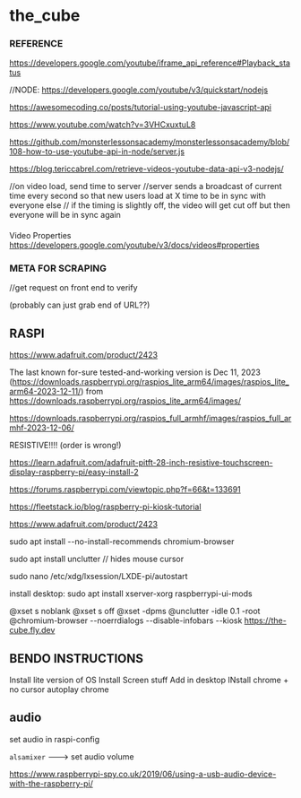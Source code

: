 # the_cube


### REFERENCE
https://developers.google.com/youtube/iframe_api_reference#Playback_status

//NODE:
https://developers.google.com/youtube/v3/quickstart/nodejs

https://awesomecoding.co/posts/tutorial-using-youtube-javascript-api

https://www.youtube.com/watch?v=3VHCxuxtuL8

https://github.com/monsterlessonsacademy/monsterlessonsacademy/blob/108-how-to-use-youtube-api-in-node/server.js

https://blog.tericcabrel.com/retrieve-videos-youtube-data-api-v3-nodejs/




//on video load, send time to server
//server sends a broadcast of current time every second so that new users load at X time to be in sync with everyone else
// if the timing is slightly off, the video will get cut off but then everyone will be in sync again


####
Video Properties
https://developers.google.com/youtube/v3/docs/videos#properties


### META FOR SCRAPING

//get request on front end to verify 

<meta property="og:video:url" content="https://www.youtube.com/embed/eTeg1txDv8w"> (probably can just grab end of URL??)

<meta itemprop="identifier" content="eTeg1txDv8w">

<meta itemprop="genre" content="Music">


## RASPI

https://www.adafruit.com/product/2423

The last known for-sure tested-and-working version is Dec 11, 2023 (https://downloads.raspberrypi.org/raspios_lite_arm64/images/raspios_lite_arm64-2023-12-11/) from https://downloads.raspberrypi.org/raspios_lite_arm64/images/



https://downloads.raspberrypi.org/raspios_full_armhf/images/raspios_full_armhf-2023-12-06/


RESISTIVE!!!! (order is wrong!)


https://learn.adafruit.com/adafruit-pitft-28-inch-resistive-touchscreen-display-raspberry-pi/easy-install-2



https://forums.raspberrypi.com/viewtopic.php?f=66&t=133691


https://fleetstack.io/blog/raspberry-pi-kiosk-tutorial


https://www.adafruit.com/product/2423

sudo apt install --no-install-recommends chromium-browser

sudo apt install unclutter // hides mouse cursor

sudo nano /etc/xdg/lxsession/LXDE-pi/autostart

install desktop: sudo apt install xserver-xorg raspberrypi-ui-mods

@xset s noblank
@xset s off
@xset -dpms
@unclutter -idle 0.1 -root
@chromium-browser --noerrdialogs --disable-infobars --kiosk https://the-cube.fly.dev

## BENDO INSTRUCTIONS

Install lite version of OS
Install Screen stuff
Add in desktop
INstall chrome + no cursor
autoplay chrome


## audio

set audio in raspi-config

`alsamixer` ---> set audio volume

https://www.raspberrypi-spy.co.uk/2019/06/using-a-usb-audio-device-with-the-raspberry-pi/
